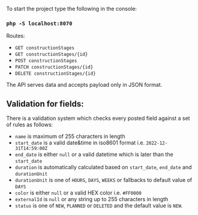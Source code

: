 To start the project type the following in the console:
### `php -S localhost:8070`

Routes:
- `GET constructionStages`
- `GET constructionStages/{id}`
- `POST constructionStages`
- `PATCH constructionStages/{id}`
- `DELETE constructionStages/{id}`

The API serves data and accepts payload only in JSON format.

## Validation for fields:
There is a validation system which checks every posted field against a set of rules as follows:
- `name` is maximum of 255 characters in length
- `start_date` is a valid date&time in iso8601 format i.e. `2022-12-31T14:59:00Z`
- `end_date` is either `null` or a valid datetime which is later than the `start_date`
- `duration` is automatically calculated based on `start_date`, `end_date` and `durationUnit`
- `durationUnit` is one of `HOURS`, `DAYS`, `WEEKS` or fallbacks to default value of `DAYS`
- `color` is either `null` or a valid HEX color i.e. `#FF0000`
- `externalId` is `null` or any string up to 255 characters in length
- `status` is one of `NEW`, `PLANNED` or `DELETED` and the default value is `NEW`.